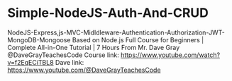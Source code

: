 # Simple-NodeJS-Auth-And-CRUD
NodeJS-Express,js-MVC-Midldleware-Authentication-Authorization-JWT-MongoDB-Mongoose
Based on Node.js Full Course for Beginners | Complete All-in-One Tutorial | 7 Hours
From Mr. Dave Gray @DaveGrayTeachesCode
Course link: https://www.youtube.com/watch?v=f2EqECiTBL8
Dave link: https://www.youtube.com/@DaveGrayTeachesCode


